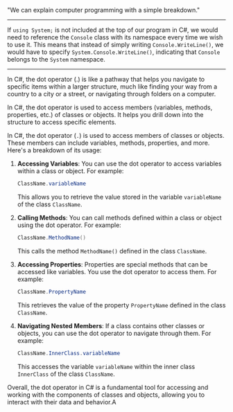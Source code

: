 "We can explain computer programming with a simple breakdown."

------------------------
If `using System;` is not included at the top of our program in C#, we would need to reference the `Console` class with its namespace every time we wish to use it. This means that instead of simply writing `Console.WriteLine()`, we would have to specify `System.Console.WriteLine()`, indicating that `Console` belongs to the `System` namespace.

------------------------

In C#, the dot operator (.) is like a pathway that helps you navigate to specific items within a larger structure, much like finding your way from a country to a city or a street, or navigating through folders on a computer.

In C#, the dot operator is used to access members (variables, methods, properties, etc.) of classes or objects. It helps you drill down into the structure to access specific elements.

In C#, the dot operator (`.`) is used to access members of classes or objects. These members can include variables, methods, properties, and more. Here's a breakdown of its usage:

1. **Accessing Variables**: You can use the dot operator to access variables within a class or object. For example:

   ```csharp
   ClassName.variableName
   ```

   This allows you to retrieve the value stored in the variable `variableName` of the class `ClassName`.

2. **Calling Methods**: You can call methods defined within a class or object using the dot operator. For example:

   ```csharp
   ClassName.MethodName()
   ```

   This calls the method `MethodName()` defined in the class `ClassName`.

3. **Accessing Properties**: Properties are special methods that can be accessed like variables. You use the dot operator to access them. For example:

   ```csharp
   ClassName.PropertyName
   ```

   This retrieves the value of the property `PropertyName` defined in the class `ClassName`.

4. **Navigating Nested Members**: If a class contains other classes or objects, you can use the dot operator to navigate through them. For example:

   ```csharp
   ClassName.InnerClass.variableName
   ```

   This accesses the variable `variableName` within the inner class `InnerClass` of the class `ClassName`.

Overall, the dot operator in C# is a fundamental tool for accessing and working with the components of classes and objects, allowing you to interact with their data and behavior.A
